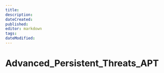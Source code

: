 ```yaml
---
title: 
description: 
dateCreated: 
published: 
editor: markdown
tags: 
dateModified: 
---
```

# Advanced_Persistent_Threats_APT
